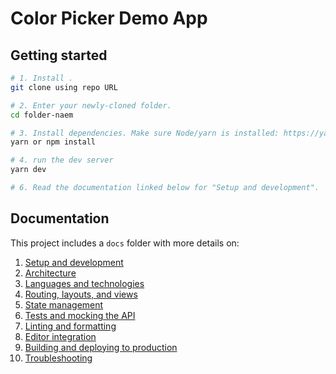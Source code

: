 # Color Picker Demo App

## Getting started

```bash
# 1. Install .
git clone using repo URL

# 2. Enter your newly-cloned folder.
cd folder-naem

# 3. Install dependencies. Make sure Node/yarn is installed: https://yarnpkg.com/lang/en/docs/install
yarn or npm install

# 4. run the dev server
yarn dev

# 6. Read the documentation linked below for "Setup and development".
```

## Documentation

This project includes a `docs` folder with more details on:

1.  [Setup and development](docs/development.md)
1.  [Architecture](docs/architecture.md)
1.  [Languages and technologies](docs/tech.md)
1.  [Routing, layouts, and views](docs/routing.md)
1.  [State management](docs/state.md)
1.  [Tests and mocking the API](docs/tests.md)
1.  [Linting and formatting](docs/linting.md)
1.  [Editor integration](docs/editors.md)
1.  [Building and deploying to production](docs/production.md)
1.  [Troubleshooting](docs/troubleshooting.md)
